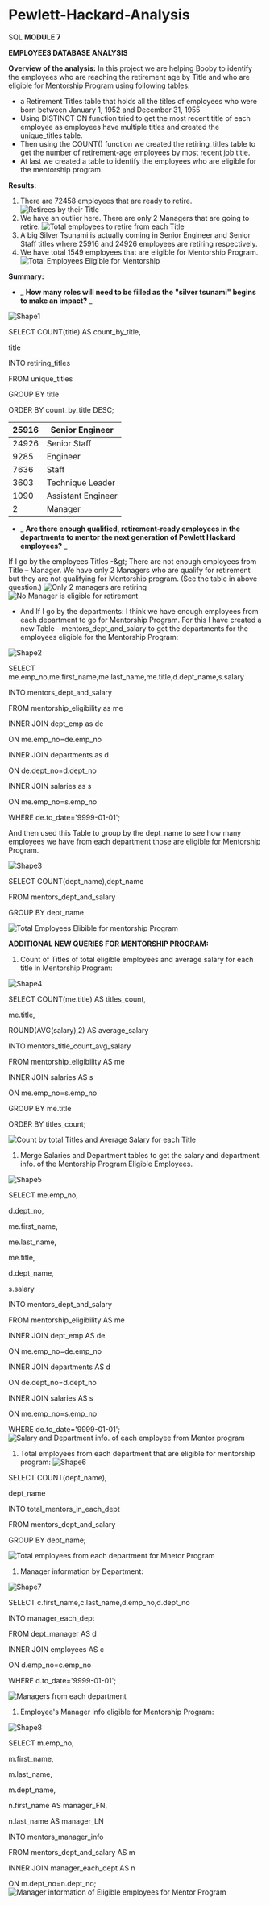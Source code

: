 # Pewlett-Hackard-Analysis
SQL
**MODULE 7**

**EMPLOYEES DATABASE ANALYSIS**

**Overview of the analysis:** In this project we are helping Booby to identify the employees who are reaching the retirement age by Title and who are eligible for Mentorship Program using following tables:

- a Retirement Titles table that holds all the titles of employees who were born between January 1, 1952 and December 31, 1955
- Using DISTINCT ON function tried to get the most recent title of each employee as employees have multiple titles and created the unique\_titles table.
- Then using the COUNT() function we created the retiring\_titles table to get the number of retirement-age employees by most recent job title.
- At last we created a table to identify the employees who are eligible for the mentorship program.

**Results:**

1. There are 72458 employees that are ready to retire.
 ![Retirees by their Title](https://github.com/AditiOracle/Pewlett-Hackard-Analysis/blob/main/Resources_image/unique_titles_output.PNG)
2. We have an outlier here. There are only 2 Managers that are going to retire.
 ![Total employees to retire from each Title](https://github.com/AditiOracle/Pewlett-Hackard-Analysis/blob/main/Resources_image/retiring_titles_output.PNG)
3. A big Silver Tsunami is actually coming in Senior Engineer and Senior Staff titles where 25916 and 24926 employees are retiring respectively.
4. We have total 1549 employees that are eligible for Mentorship Program.
 ![Total Employees Eligible for Mentorship](https://github.com/AditiOracle/Pewlett-Hackard-Analysis/blob/main/Resources_image/mentorship_eligibility_output.PNG)

**Summary:**

- _ **How many roles will need to be filled as the &quot;silver tsunami&quot; begins to make an impact?** _

![Shape1](RackMultipart20220220-4-72k9di_html_5b9712608cef6256.gif)

SELECT COUNT(title) AS count\_by\_title,

title

INTO retiring\_titles

FROM unique\_titles

GROUP BY title

ORDER BY count\_by\_title DESC;

| 25916 | Senior Engineer |
| --- | --- |
| 24926 | Senior Staff |
| 9285 | Engineer |
| 7636 | Staff |
| 3603 | Technique Leader |
| 1090 | Assistant Engineer |
| 2 | Manager |

- _ **Are there enough qualified, retirement-ready employees in the departments to mentor the next generation of Pewlett Hackard employees?** _

If I go by the employees Titles -\&gt; There are not enough employees from Title – Manager. We have only 2 Managers who are qualify for retirement but they are not qualifying for Mentorship program. (See the table in above question.)
![Only 2 managers are retiring](https://github.com/AditiOracle/Pewlett-Hackard-Analysis/blob/main/Resources_image/retiring_titles_output.PNG)
![No Manager is eligible for retirement](https://github.com/AditiOracle/Pewlett-Hackard-Analysis/blob/main/Resources_image/mentors_title_count_avg_salary.PNG)

- And If I go by the departments: I think we have enough employees from each department to go for Mentorship Program. For this I have created a new Table - mentors\_dept\_and\_salary to get the departments for the employees eligible for the Mentorship Program:

![Shape2](RackMultipart20220220-4-72k9di_html_ced65d3df79708bf.gif)

SELECT me.emp\_no,me.first\_name,me.last\_name,me.title,d.dept\_name,s.salary

INTO mentors\_dept\_and\_salary

FROM mentorship\_eligibility as me

INNER JOIN dept\_emp as de

ON me.emp\_no=de.emp\_no

INNER JOIN departments as d

ON de.dept\_no=d.dept\_no

INNER JOIN salaries as s

ON me.emp\_no=s.emp\_no

WHERE de.to\_date=&#39;9999-01-01&#39;;

And then used this Table to group by the dept\_name to see how many employees we have from each department those are eligible for Mentorship Program.

![Shape3](RackMultipart20220220-4-72k9di_html_7875820ef01635b8.gif)

SELECT COUNT(dept\_name),dept\_name

FROM mentors\_dept\_and\_salary

GROUP BY dept\_name

![Total Employees Elibible for mentorship Program](https://github.com/AditiOracle/Pewlett-Hackard-Analysis/blob/main/Resources_image/employees_eligible_mentorship_by_dept.PNG)

**ADDITIONAL NEW QUERIES FOR MENTORSHIP PROGRAM:**

1. Count of Titles of total eligible employees and average salary for each title in Mentorship Program:

![Shape4](RackMultipart20220220-4-72k9di_html_5d1ac8ae9971080f.gif)

SELECT COUNT(me.title) AS titles\_count,

me.title,

ROUND(AVG(salary),2) AS average\_salary

INTO mentors\_title\_count\_avg\_salary

FROM mentorship\_eligibility AS me

INNER JOIN salaries AS s

ON me.emp\_no=s.emp\_no

GROUP BY me.title

ORDER BY titles\_count;

![Count by total Titles and Average Salary for each Title](https://github.com/AditiOracle/Pewlett-Hackard-Analysis/blob/main/Resources_image/mentors_title_count_avg_salary.PNG)

1. Merge Salaries and Department tables to get the salary and department info. of the Mentorship Program Eligible Employees.

![Shape5](RackMultipart20220220-4-72k9di_html_50caf8a9750e907f.gif)

SELECT me.emp\_no,

d.dept\_no,

me.first\_name,

me.last\_name,

me.title,

d.dept\_name,

s.salary

INTO mentors\_dept\_and\_salary

FROM mentorship\_eligibility AS me

INNER JOIN dept\_emp AS de

ON me.emp\_no=de.emp\_no

INNER JOIN departments AS d

ON de.dept\_no=d.dept\_no

INNER JOIN salaries AS s

ON me.emp\_no=s.emp\_no

WHERE de.to\_date=&#39;9999-01-01&#39;;
![Salary and Department info. of each employee from Mentor program](https://github.com/AditiOracle/Pewlett-Hackard-Analysis/blob/main/Resources_image/mentors_dept_and_salary.PNG)

1. Total employees from each department that are eligible for mentorship program:
 ![Shape6](RackMultipart20220220-4-72k9di_html_32cc19f775af1e37.gif)

SELECT COUNT(dept\_name),

dept\_name

INTO total\_mentors\_in\_each\_dept

FROM mentors\_dept\_and\_salary

GROUP BY dept\_name;

![Total employees from each department for Mnetor Program](https://github.com/AditiOracle/Pewlett-Hackard-Analysis/blob/main/Resources_image/employees_eligible_mentorship_by_dept.PNG)

1. Manager information by Department:

![Shape7](RackMultipart20220220-4-72k9di_html_32cc19f775af1e37.gif)

SELECT c.first\_name,c.last\_name,d.emp\_no,d.dept\_no

INTO manager\_each\_dept

FROM dept\_manager AS d

INNER JOIN employees AS c

ON d.emp\_no=c.emp\_no

WHERE d.to\_date=&#39;9999-01-01&#39;;

![Managers from each department](https://github.com/AditiOracle/Pewlett-Hackard-Analysis/blob/main/Resources_image/manager_each_dept.PNG)

1. Employee&#39;s Manager info eligible for Mentorship Program:

![Shape8](RackMultipart20220220-4-72k9di_html_cd77c9a047f99b88.gif)

SELECT m.emp\_no,

m.first\_name,

m.last\_name,

m.dept\_name,

n.first\_name AS manager\_FN,

n.last\_name AS manager\_LN

INTO mentors\_manager\_info

FROM mentors\_dept\_and\_salary AS m

INNER JOIN manager\_each\_dept AS n

ON m.dept\_no=n.dept\_no;
![Manager information of Eligible employees for Mentor Program](https://github.com/AditiOracle/Pewlett-Hackard-Analysis/blob/main/Resources_image/mentors_manager_info.PNG)
